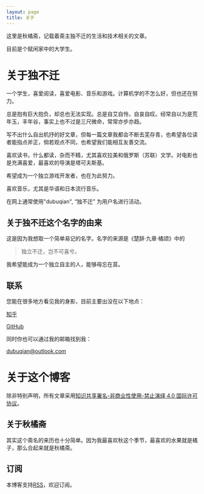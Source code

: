 ```yaml
---
layout: page
title: 关于
---
```

这里是秋橘斋，记载着斋主独不迁的生活和技术相关的文章。

目前是个赋闲家中的大学生。
# 关于独不迁
一个学生，喜爱阅读，喜爱电影、音乐和游戏。计算机学的不怎么好，但也还在努力。

总是抱有巨大抱负，却总也无法实现。总是自艾自怜，自哀自叹。经常自以为是荒年玉，丰年谷，事实上也不过是三尺微命，常常亦步亦趋。

写不出什么自出机抒的好文章，但每一篇文章我都会不断去芜存青，也希望各位读者能指点斧正，倘若观点不同，也希望我们能相互友善交流。

喜欢读书，什么都读，杂而不精，尤其喜欢拉美和俄罗斯（苏联）文学。对电影也是充满喜爱，最喜欢的导演是塔可夫斯基。

希望成为一个独立游戏开发者，也在为此努力。

喜欢音乐，尤其是华语和日本流行音乐。

在网上通常使用"dubuqian", “独不迁” 为用户名进行活动。
## 关于独不迁这个名字的由来
这是因为我想取一个简单易记的名字。名字的来源是《楚辞·九章·橘颂》中的

> 独立不迁，岂不可喜兮。

我希望能成为一个独立自主的人，能够毋忘在莒。
## 联系
您能在很多地方看见我的身影，目前主要出没在以下地点：

[知乎](https://www.zhihu.com/people/cleanxd/activities)

[GitHub](https://github.com/dubuqian)

同时你也可以通过我的邮箱找到我：

[dubuqian@outlook.com](mailto:dubuqian@outlook.com)
# 关于这个博客
除非特别声明，所有文章采用[知识共享署名-非商业性使用-禁止演绎 4.0 国际许可协议](https://creativecommons.org/licenses/by-nc-nd/4.0/)。
## 关于秋橘斋
其实这个斋名的来历也十分简单。因为我最喜欢秋这个季节，最喜欢的水果就是橘子，那么合起来就是秋橘斋。
## 订阅
本博客支持[RSS](/atom.xml)，欢迎订阅。
